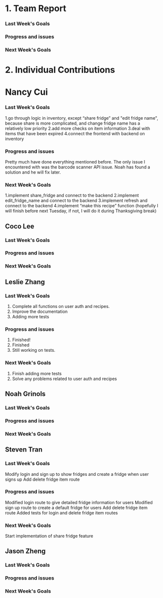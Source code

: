 # 1. Team Report
<status update for TA here>

<agenda for team meeting here>

### Last Week's Goals

### Progress and issues

### Next Week's Goals

# 2. Individual Contributions
# Nancy Cui
### Last Week's Goals
1.go through logic in inventory, except “share fridge” and "edit fridge name", 
because share is more complicated, and change fridge name has a relatively low priority
2.add more checks on item information 
3.deal with items that have been expired
4.connect the frontend with backend on inventory 
### Progress and issues
Pretty much have done everything mentioned before. The only issue I encountered with was the barcode scanner API issue. Noah has found a solution and he will fix later.
### Next Week's Goals
1.implement share_fridge and connect to the backend
2.implement edit_fridge_name and connect to the backend
3.implement refresh and connect to the backend
4.implement “make this recipe” function (hopefully I will finish before next Tuesday,
if not, I will do it during Thanksgiving break)



## Coco Lee
### Last Week's Goals
### Progress and issues
### Next Week's Goals


## Leslie Zhang
### Last Week's Goals
1. Complete all functions on user auth and recipes.
2. Improve the documentation
3. Adding more tests
### Progress and issues
1. Finished!
2. Finished
3. Still working on tests.
### Next Week's Goals
1. Finish adding more tests
2. Solve any problems related to user auth and recipes

## Noah Grinols
### Last Week's Goals
### Progress and issues
### Next Week's Goals


## Steven Tran
### Last Week's Goals
Modify login and sign up to show fridges and create a fridge when user signs up
Add delete fridge item route
### Progress and issues
Modified login route to give detailed fridge information for users 
Modified sign up route to create a default fridge for users
Add delete fridge item route
Added tests for login and delete fridge item routes 
### Next Week's Goals
Start implementation of share fridge feature

## Jason Zheng 
### Last Week's Goals
### Progress and issues
### Next Week's Goals

